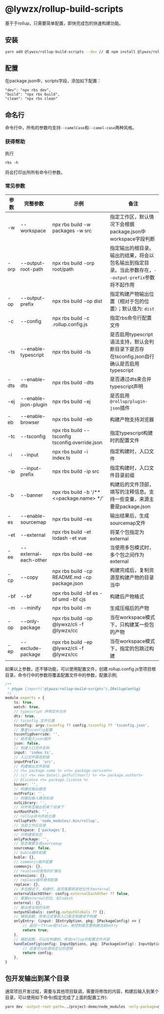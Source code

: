 # @lywzx/rollup-build-scripts

基于于rollup，只需要简单配置，即快完成包的快速构建功能。

## 安装

```bash
yarn add @lywzx/rollup-build-scripts --dev // 或 npm install @lywzx/rollup-build-scripts --save-dev
```

## 配置

在package.json中，scripts字段，添加如下配置：

```
"dev": "npx rbs dev",
"build": "npx rbs build",
"clean": "npx rbs clean"
```

## 命名行

命令行中，所有的参数均支持`--camelCase`和`--camel-case`两种风格。

### 获得帮助

执行

`rbs -h` 

将会打印出所所有命令行参数。


### 常见参数

| 参数   | 完整参数                  | 示例                                              | 备注                                                                  |
|------|-----------------------|-------------------------------------------------|---------------------------------------------------------------------|
| -w   | --workspace           | npx rbs build -w packages -w src                | 指定工作区，默认情况下会根据package.json中workspace字段判断                            |
| -orp | --output-root-path    | npx rbs build -orp root/path                    | 指定输出的根目录。输出的结果，将会以包名输出到指定目录。当此参数存在，`--output-prefix`参数将不起作用         |
| -op  | --output-prefix       | npx rbs build -op dist                          | 指定构建产物输出位置（相对于包的位置）；默认值为: `dist`                                    |
| -c   | --config              | npx rbs build -c .rollup.config.js              | 指定rbs命令行配置文件                                                        |
| -ts  | --enable-typescript   | npx rbs build -ts                               | 是否启用typescript语法支持，默认会判断目录下是否存<br/>在tsconfig.json自行确认是否启用typescript |
| -dts | --enable-dts          | npx rbs build -dts                              | 是否通过dts来合并typescript声明                                              |
| -ej  | --enable-json-plugin  | npx rbs build -ej                               | 是否启用`@rollup/plugin-json`插件                                         |
| -eb  | --enable-browser      | npx rbs build -eb                               | 构建产物支持浏览器                                                           |
| -tc  | --tsconfig            | npx rbs build --tsconfig tsconfig.override.json | 指定typescript构建时的配置文件                                                |
| -i   | --input               | npx rbs build -i index.ts                       | 指定构建时，入口文件                                                          |
| -ip  | --input-prefix        | npx rbs build -ip src                           | 指定构建时，入口文件目录前缀                                                      |
| -b   | --banner              | npx rbs build -b '/** <=package.name> */'       | 构建后的文件顶部，填写的注释信息。支持一些变量，来源主要是package.json                           |
| -es  | --enable-sourcemap    | npx rbs build -es                               | 输出结果后，生成sourcemap文件                                                 |
| -et  | --external            | npx rbs build -et lodash -et vue                | 将某个包指定为external                                                     |
| -ee  | --external-each-other | npx rbs build -ee                               | 当使用多包模式时，多个包之间作为external                                            |
| -cp  | --copy                | npx rbs build -cp README.md -cp package.json    | 构建完成后，复制资源至构建产物的目录当中                                                |
| -bf  | --bf                  | npx rbs build -bf es -bf umd -bf cjs            | 构建后产物格式                                                             |
| -m   | --minify              | npx rbs build -m                                | 生成压缩后的产物                                                            |
| -op  | --only-package        | npx rbs build -op @lywxz/cli -f @lywzx/cc       | 当在workspace模式下，只构建某一些包的产物                                           |
| -ep  | --exclude-package     | npx rbs build -ep @lywxz/cli -f @lywzx/cc       | 当在workspace模式下，指定的包跳过构建                                             |


如果以上参数，还不够功能，可以使用配置文件，创建.rollup.config.js至项目根目录，命令行中的参数将覆盖配置文件中的参数，配置示例;

```typescript
/**
 * @type {import('@lywzx/rollup-build-scripts').IRollupConfig}
 */
module.exports = {
    ts: true,
    watch: true,
    // typescript 声明文件合并
    dts: true,
    // tsconfig 文件位置
    tsconfig: argv.tsconfig ?? config.tsconfig ?? 'tsconfig.json',
    // 覆盖tsconfig配置
    tsconfigOverride: '',
    // 是否载入json插件
    json: false,
    // 构建入口文件名称
    input: 'index.ts',
    // 入口文件路径前缀
    inputPrefix: 'src',
    // 构建输出文件前缀
    // <%= package.name %> v<%= package.version%>
    // (c) <%= new Date().getFullYear() %> <%= package.author%>
    // @license <%= package.license %>
    banner: '',
    // 构建后输出路径
    outPrefix: '',
    // 构建后输入路径前缀
    outLibrary: '',
    // 将所有包输出到某个目录下
    outRootPath: '',
    // rollup命令所处位置
    rollupPath: 'node_modules/.bin/rollup',
    // 当前工作区目录
    workspace: ['packages'],
    // 只构建某些包
    onlyPackage: '',
    // 是否需要生成sourcemap
    sourcemap: false,
    // buble插件配置
    buble: {},
    // commonjs插件配置
    commonjs: {},
    // resolve时使用的扩展名
    extensions: {},
    // replace插件使用配置
    replace: {},
    // 多包模式下，构建时，是否需要把其他包作为external
    externalEachOther: config.externalEachOther ?? false,
    // 需要external的包，如lodash
    external: {},
    // 输出是全局的名称
    outputGlobals: config.outputGlobals ?? {},
    // 辅助函数，用来过滤某些入口是否构建或不构建
    onlyEntry: (input: IEntryOption, pkg: IPackageConfig) => {
        // 返回一个true或false，来控制是否要构建当前entry
        return true; 
    },
    // 辅助函数，可以在构建前，修改rollup的配置文件内容
    handleConfig(config: InputOptions, pkg: IPackageConfig): InputOptions {
        // 这里可以处理自定议的逻辑
        return config;
    },
}
```

## 包开发输出到某个目录

通常项目开发过程，需要与其他项目联调，需要将修改的内容，构建后输入到某个目录，可以使用如下命令(假定完成了上面的配置工作):

```bash
yarn dev -output-root-path=../project-demo/node_modules -only-package=@test/package1 -op=@test/package2
```
